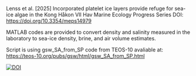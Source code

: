 Lenss et al. [2025] Incorporated platelet ice layers provide refuge for sea-ice algae in the Kong Håkon VII Hav 
Marine Ecology Progress Series
DOI: https://doi.org/10.3354/meps14979

MATLAB codes are provided to convert density and salinity measured in the laboratory to sea-ice density, brine, and air volume estimates.

Script is using gsw_SA_from_SP code from TEOS-10 avaliable at: https://teos-10.org/pubs/gsw/html/gsw_SA_from_SP.html

[![DOI](https://zenodo.org/badge/DOI/10.5281/zenodo.17293310.svg)](https://doi.org/10.5281/zenodo.17293310)


